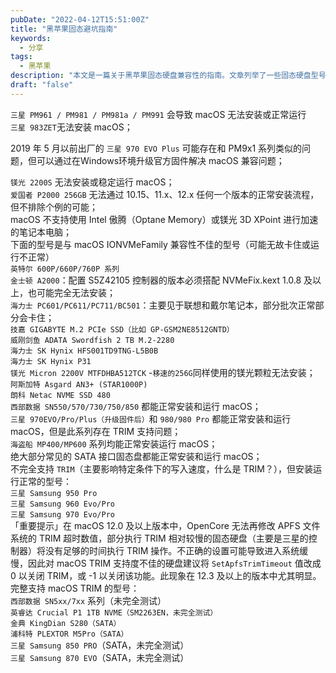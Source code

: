 ```yaml
---
pubDate: "2022-04-12T15:51:00Z"
title: "黑苹果固态避坑指南"
keywords:
  - 分享
tags:
  - 黑苹果
description: "本文是一篇关于黑苹果固态硬盘兼容性的指南。文章列举了一些固态硬盘型号，指出它们在安装和运行macOS时可能会遇到问题。例如，三星PM961 / PM981 / PM981a / PM991和三星983ZET可能导致无法安装或正常运行macOS。然而，一些型号如三星970 EVO Plus在升级官方固件后可以解决兼容性问题。此外，还提到了一些与macOS兼容性不佳的型号，如英特尔600P/660P/760P系列、金士顿A2000、海力士PC601/PC611/PC711/BC501等。文章还提到了一些完全支持macOS的型号，如西部数据SN550/570/730/750/850、三星970EVO/Pro/Plus和980/980 Pro等。最后，文章还提到了一些支持macOS TRIM的型号，如西部数据SN5xx/7xx系列、英睿达Crucial P1 1TB NVME等。对于不支持TRIM的硬盘，建议将SetApfsTrimTimeout值改为0或-1以关闭TRIM功能。"
draft: "false"
---
```


`三星 PM961 / PM981 / PM981a / PM991` 会导致 macOS 无法安装或正常运行  
`三星 983ZET`无法安装 macOS；

2019 年 5 月以前出厂的 `三星 970 EVO Plus` 可能存在和 PM9x1 系列类似的问题，但可以通过在Windows环境升级官方固件解决 macOS 兼容问题；

`镁光 2200S` 无法安装或稳定运行 macOS；  
`爱国者 P2000 256GB` 无法通过 10.15、11.x、12.x 任何一个版本的正常安装流程，但不排除个例的可能；  
macOS 不支持使用 Intel 傲腾（Optane Memory）或镁光 3D XPoint 进行加速的笔记本电脑；  
下面的型号是与 macOS IONVMeFamily 兼容性不佳的型号（可能无故卡住或运行不正常）  
`英特尔 600P/660P/760P 系列`  
`金士顿 A2000`：配置 S5Z42105 控制器的版本必须搭配 NVMeFix.kext 1.0.8 及以上，也可能完全无法安装；  
`海力士 PC601/PC611/PC711/BC501`：主要见于联想和戴尔笔记本，部分批次正常部分会卡住；  
`技嘉 GIGABYTE M.2 PCIe SSD（比如 GP-GSM2NE8512GNTD）`  
`威刚剑鱼 ADATA Swordfish 2 TB M.2-2280`  
`海力士 SK Hynix HFS001TD9TNG-L5B0B`  
`海力士 SK Hynix P31`  
`镁光 Micron 2200V MTFDHBA512TCK` -`移速的256G`同样使用的镁光颗粒无法安装；  
`阿斯加特 Asgard AN3+ (STAR1000P)`  
`朗科 Netac NVME SSD 480`  
`西部数据 SN550/570/730/750/850` 都能正常安装和运行 macOS；  
`三星 970EVO/Pro/Plus（升级固件后）`和 `980/980 Pro` 都能正常安装和运行 macOS，但是此系列存在 TRIM 支持问题；  
`海盗船 MP400/MP600` 系列均能正常安装运行 macOS；  
绝大部分常见的 SATA 接口固态盘都能正常安装和运行 macOS；  
不完全支持 `TRIM`（主要影响特定条件下的写入速度，什么是 TRIM？），但安装运行正常的型号：  
`三星 Samsung 950 Pro`  
`三星 Samsung 960 Evo/Pro`  
`三星 Samsung 970 Evo/Pro`  
「重要提示」在 macOS 12.0 及以上版本中，OpenCore 无法再修改 APFS 文件系统的 TRIM 超时数值，部分执行 TRIM 相对较慢的固态硬盘（主要是三星的控制器）将没有足够的时间执行 TRIM 操作。不正确的设置可能导致进入系统缓慢，因此对 macOS TRIM 支持度不佳的硬盘建议将 `SetApfsTrimTimeout` 值改成 0 以关闭 TRIM，或 -1 以关闭该功能。此现象在 12.3 及以上的版本中尤其明显。  
完整支持 macOS TRIM 的型号：  
`西部数据 SN5xx/7xx` 系列（未完全测试）  
`英睿达 Crucial P1 1TB NVME（SM2263EN，未完全测试）`  
`金典 KingDian S280（SATA）`  
`浦科特 PLEXTOR M5Pro（SATA）`  
`三星 Samsung 850 PRO`（SATA，未完全测试）  
`三星 Samsung 870 EVO`（SATA，未完全测试）